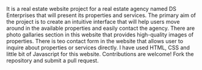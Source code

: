 It is a real estate website project for a real estate agency named DS Enterprises that will present its properties and services. The primary aim of the project is to create an intuitive interface that will help users move around in the available properties and easily contact the agency.
There are photo gallaries section in this website that provides high-quality images of properties.
There is teo contact form in the website that allows user to inquire about properties or services directly.
I have used HTML, CSS and little bit of Javascript for this website.
Contributions are welcome! Fork the repository and submit a pull request.
